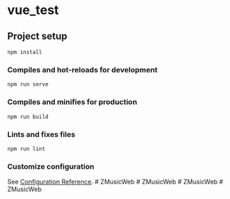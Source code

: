 # vue_test

## Project setup
```
npm install
```

### Compiles and hot-reloads for development
```
npm run serve
```

### Compiles and minifies for production
```
npm run build
```

### Lints and fixes files
```
npm run lint
```

### Customize configuration
See [Configuration Reference](https://cli.vuejs.org/config/).
#   Z M u s i c W e b  
 #   Z M u s i c W e b  
 #   Z M u s i c W e b  
 #   Z M u s i c W e b  
 